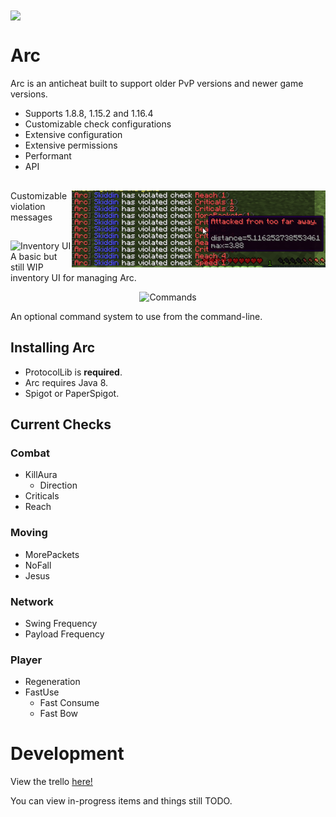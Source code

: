 <img align="center" src="arcbrresized">

# Arc
Arc is an anticheat built to support older PvP versions and newer game versions.

* Supports 1.8.8, 1.15.2 and 1.16.4
* Customizable check configurations
* Extensive configuration
* Extensive permissions
* Performant
* API

## 
<img align="right" src="violations.png" alt="Violations">

Customizable violation messages

##
<img align="left"  src="https://i.imgur.com/JpyeQoF.png" alt="Inventory UI">

A basic but still WIP inventory UI for managing Arc.

<p align="center">
  <img src="https://i.imgur.com/QRFwGT8.png" alt="Commands">
</p>

An optional command system to use from the command-line.

## Installing Arc

* ProtocolLib is **required**.
* Arc requires Java 8.
* Spigot or PaperSpigot.

## Current Checks

### Combat
* KillAura
  * Direction
* Criticals
* Reach

### Moving
* MorePackets
* NoFall
* Jesus

### Network
* Swing Frequency
* Payload Frequency

### Player
* Regeneration
* FastUse
  * Fast Consume
  * Fast Bow

# Development

View the trello [here!](https://trello.com/b/Ytgv320C/arc)

You can view in-progress items and things still TODO.

